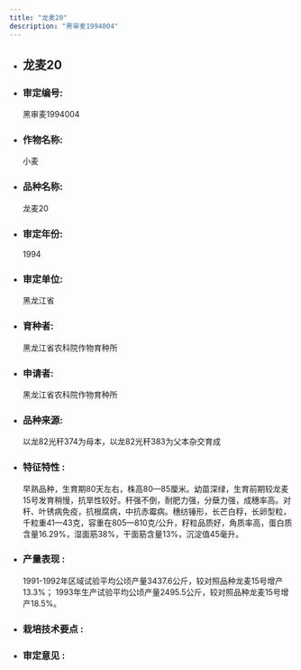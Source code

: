 ```yaml
---
title: "龙麦20"
description: "黑审麦1994004"
---
```

* ## 龙麦20
* ###  审定编号:  
   黑审麦1994004

*  ### 作物名称:  
   小麦

*   ###  品种名称: 
    龙麦20

*   ### 审定年份: 
    1994

*   ### 审定单位:  
    黑龙江省

*   ### 育种者:  
    黑龙江省农科院作物育种所

*   ### 申请者:  
    黑龙江省农科院作物育种所

*   ### 品种来源:  
    以龙82光秆374为母本，以龙82光秆383为父本杂交育成

*   ### 特征特性 : 
    早熟品种，生育期80天左右，株高80—85厘米。幼苗深绿，生育前期较龙麦15号发育稍慢，抗旱性较好。秆强不倒，耐肥力强，分蘖力强，成穗率高。对秆、叶锈病免疫，抗根腐病，中抗赤霉病。穗纺锤形，长芒白稃，长卵型粒，千粒重41—43克，容重在805—810克/公升，籽粒品质好，角质率高，蛋白质含量16.29%，湿面筋38%，干面筋含量13%，沉淀值45毫升。

*   ### 产量表现 : 
    1991-1992年区域试验平均公顷产量3437.6公斤，较对照品种龙麦15号增产13.3%； 1993年生产试验平均公顷产量2495.5公斤，较对照品种龙麦15号增产18.5%。

*   ### 栽培技术要点 : 
    

*   ### 审定意见 : 
    

